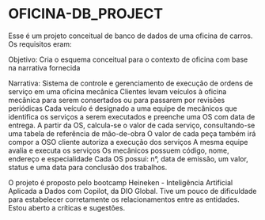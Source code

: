 # OFICINA-DB_PROJECT
Esse é um projeto conceitual de banco de dados de uma oficina de carros.
Os requisitos eram:

  Objetivo:
Cria o esquema conceitual para o contexto de oficina com base na narrativa fornecida

  Narrativa:
Sistema de controle e gerenciamento de execução de ordens de serviço em uma oficina mecânica
Clientes levam veículos à oficina mecânica para serem consertados ou para passarem por revisões  periódicas
Cada veículo é designado a uma equipe de mecânicos que identifica os serviços a serem executados e preenche uma OS com data de entrega.
A partir da OS, calcula-se o valor de cada serviço, consultando-se uma tabela de referência de mão-de-obra
O valor de cada peça também irá compor a OSO cliente autoriza a execução dos serviços
A mesma equipe avalia e executa os serviços
Os mecânicos possuem código, nome, endereço e especialidade
Cada OS possui: n°, data de emissão, um valor, status e uma data para conclusão dos trabalhos.

O projeto é proposto pelo bootcamp Heineken - Inteligência Artificial Aplicada a Dados com Copilot, da DIO Global. 
Tive um pouco de dificuldade para estabelecer corretamente os relacionamentos entre as entidades. 
Estou aberto a críticas e sugestões.

